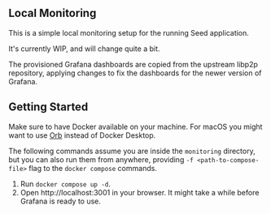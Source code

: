 ## Local Monitoring

This is a simple local monitoring setup for the running Seed application.

It's currently WIP, and will change quite a bit.

The provisioned Grafana dashboards are copied from the upstream libp2p repository, applying changes to fix the dashboards for the newer version of Grafana.

## Getting Started

Make sure to have Docker available on your machine. For macOS you might want to use [Orb](https://orbstack.dev) instead of Docker Desktop.

The following commands assume you are inside the `monitoring` directory, but you can also run them from anywhere, providing `-f <path-to-compose-file>` flag to the `docker compose` commands.

1. Run `docker compose up -d`.
2. Open http://localhost:3001 in your browser. It might take a while before Grafana is ready to use.
